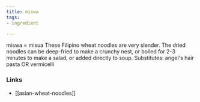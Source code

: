 ```yaml
---
title: miswa
tags:
- ingredient

---
```

miswa = misua These Filipino wheat noodles are very slender. The dried noodles can be deep-fried to make a crunchy nest, or boiled for 2-3 minutes to make a salad, or added directly to soup. Substitutes: angel's hair pasta OR vermicelli

### Links

* [[asian-wheat-noodles]]
